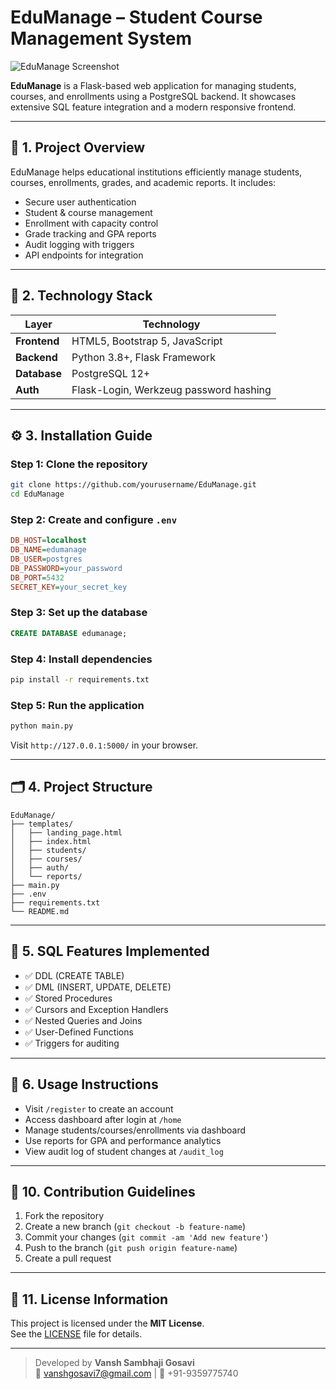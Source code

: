 
# EduManage – Student Course Management System

![EduManage Screenshot](https://img.freepik.com/free-vector/online-learning-isometric-concept_1284-17947.jpg)

**EduManage** is a Flask-based web application for managing students, courses, and enrollments using a PostgreSQL backend. It showcases extensive SQL feature integration and a modern responsive frontend.

---

## 🚀 1. Project Overview

EduManage helps educational institutions efficiently manage students, courses, enrollments, grades, and academic reports. It includes:

- Secure user authentication
- Student & course management
- Enrollment with capacity control
- Grade tracking and GPA reports
- Audit logging with triggers
- API endpoints for integration

---

## 🧰 2. Technology Stack

| Layer       | Technology                             |
|-------------|-----------------------------------------|
| **Frontend**| HTML5, Bootstrap 5, JavaScript           |
| **Backend** | Python 3.8+, Flask Framework            |
| **Database**| PostgreSQL 12+                          |
| **Auth**    | Flask-Login, Werkzeug password hashing  |

---

## ⚙️ 3. Installation Guide

### Step 1: Clone the repository
```bash
git clone https://github.com/yourusername/EduManage.git
cd EduManage
```

### Step 2: Create and configure `.env`
```ini
DB_HOST=localhost
DB_NAME=edumanage
DB_USER=postgres
DB_PASSWORD=your_password
DB_PORT=5432
SECRET_KEY=your_secret_key
```

### Step 3: Set up the database
```sql
CREATE DATABASE edumanage;
```

### Step 4: Install dependencies
```bash
pip install -r requirements.txt
```

### Step 5: Run the application
```bash
python main.py
```

Visit `http://127.0.0.1:5000/` in your browser.

---

## 🗂️ 4. Project Structure

```
EduManage/
├── templates/
│   ├── landing_page.html
│   ├── index.html
│   ├── students/
│   ├── courses/
│   ├── auth/
│   └── reports/
├── main.py
├── .env
├── requirements.txt
└── README.md
```

---

## 🧠 5. SQL Features Implemented

- ✅ DDL (CREATE TABLE)
- ✅ DML (INSERT, UPDATE, DELETE)
- ✅ Stored Procedures
- ✅ Cursors and Exception Handlers
- ✅ Nested Queries and Joins
- ✅ User-Defined Functions
- ✅ Triggers for auditing

---

## 🧪 6. Usage Instructions

- Visit `/register` to create an account
- Access dashboard after login at `/home`
- Manage students/courses/enrollments via dashboard
- Use reports for GPA and performance analytics
- View audit log of student changes at `/audit_log`

---

## 🤝 10. Contribution Guidelines

1. Fork the repository
2. Create a new branch (`git checkout -b feature-name`)
3. Commit your changes (`git commit -am 'Add new feature'`)
4. Push to the branch (`git push origin feature-name`)
5. Create a pull request

---

## 📜 11. License Information

This project is licensed under the **MIT License**.  
See the [LICENSE](LICENSE) file for details.

---

> Developed by **Vansh Sambhaji Gosavi**  
> 📧 vanshgosavi7@gmail.com | 📱 +91-9359775740
